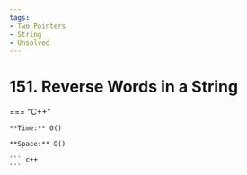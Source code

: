 ```yaml
---
tags:
- Two Pointers
- String
- Unsolved
---
```



# 151. Reverse Words in a String

=== "C++"

    **Time:** O()

    **Space:** O()

    ``` c++
    ```